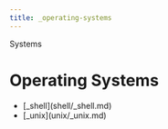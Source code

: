 ```yaml
---
title: _operating-systems
---
```


Systems

# Operating Systems

- \[\_shell](shell/\_shell.md)
- \[\_unix](unix/\_unix.md)
